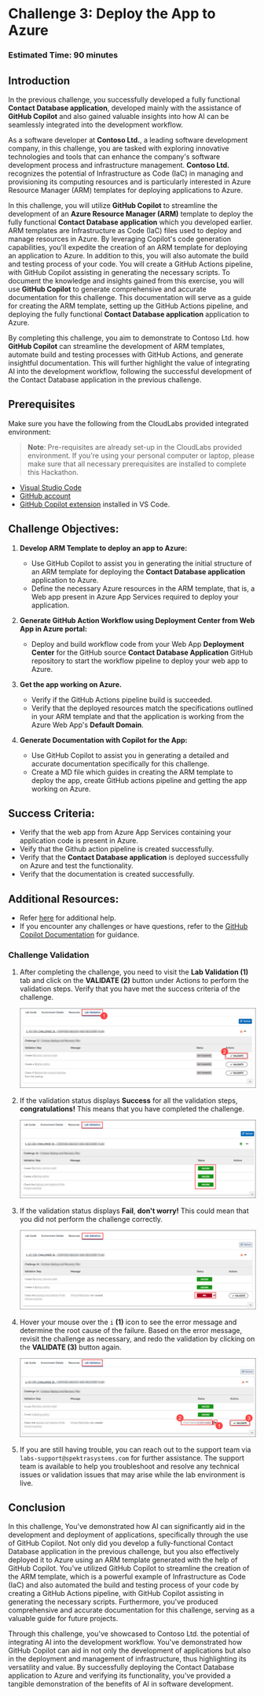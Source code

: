 # Challenge 3: Deploy the App to Azure

### Estimated Time: 90 minutes

## Introduction

In the previous challenge, you successfully developed a fully functional **Contact Database application**, developed mainly with the assistance of **GitHub Copilot** and also gained valuable insights into how AI can be seamlessly integrated into the development workflow.

As a software developer at **Contoso Ltd.**, a leading software development company, in this challenge, you are tasked with exploring innovative technologies and tools that can enhance the company's software development process and infrastructure management. **Contoso Ltd.** recognizes the potential of Infrastructure as Code (IaC) in managing and provisioning its computing resources and is particularly interested in Azure Resource Manager (ARM) templates for deploying applications to Azure.

In this challenge, you will utilize **GitHub Copilot** to streamline the development of an **Azure Resource Manager (ARM)** template to deploy the fully functional **Contact Database application** which you developed earlier. ARM templates are Infrastructure as Code (IaC) files used to deploy and manage resources in Azure. By leveraging Copilot's code generation capabilities, you'll expedite the creation of an ARM template for deploying an application to Azure. In addition to this, you will also automate the build and testing process of your code. You will create a GitHub Actions pipeline, with GitHub Copilot assisting in generating the necessary scripts. To document the knowledge and insights gained from this exercise, you will use **GitHub Copilot** to generate comprehensive and accurate documentation for this challenge. This documentation will serve as a guide for creating the ARM template, setting up the GitHub Actions pipeline, and deploying the fully functional **Contact Database application** application to Azure.

By completing this challenge, you aim to demonstrate to Contoso Ltd. how **GitHub Copilot** can streamline the development of ARM templates, automate build and testing processes with GitHub Actions, and generate insightful documentation. This will further highlight the value of integrating AI into the development workflow, following the successful development of the Contact Database application in the previous challenge.

## Prerequisites

Make sure you have the following from the CloudLabs provided integrated environment:

> **Note**: Pre-requisites are already set-up in the CloudLabs provided environment. If you're using your personal computer or laptop, please make sure that all necessary prerequisites are installed to complete this Hackathon.

- [Visual Studio Code](https://code.visualstudio.com/)
- [GitHub account](https://github.com/)
- [GitHub Copilot extension](https://marketplace.visualstudio.com/items?itemName=GitHub.copilot) installed in VS Code.

## Challenge Objectives:

1. **Develop ARM Template to deploy an app to Azure:**
   - Use GitHub Copilot to assist you in generating the initial structure of an ARM template for deploying the **Contact Database application** application to Azure.
   - Define the necessary Azure resources in the ARM template, that is, a Web app present in Azure App Services required to deploy your application.

2. **Generate GitHub Action Workflow using Deployment Center from Web App in Azure portal:**
   - Deploy and build workflow code from your Web App **Deployment Center** for the GitHub source **Contact Database Application** GitHub repository to start the workflow pipeline to deploy your web app to Azure.

3. **Get the app working on Azure.**
   - Verify if the GitHub Actions pipeline build is succeeded.
   - Verify that the deployed resources match the specifications outlined in your ARM template and that the application is working from the Azure Web App's **Default Domain**.
  
4. **Generate Documentation with Copilot for the App:**
   - Use GitHub Copilot to assist you in generating a detailed and accurate documentation specifically for this challenge.
   - Create a MD file which guides in creating the ARM template to deploy the app, create GitHub actions pipeline and getting the app working on Azure.
     
## Success Criteria:

- Verify that the web app from Azure App Services containing your application code is present in Azure.
- Veify that the Github action pipeline is created successfully.
- Verify that the **Contact Database application** is deployed successfully on Azure and test the functionality.
- Verify that the documentation is created successfully.

## Additional Resources:

- Refer [here](https://learn.microsoft.com/en-us/azure/developer/github/deploy-to-azure) for additional help.
- If you encounter any challenges or have questions, refer to the [GitHub Copilot Documentation](https://github.com/github/copilot-docs) for guidance.

### Challenge Validation
 
1. After completing the challenge, you need to visit the **Lab Validation (1)** tab and click on the **VALIDATE (2)** button under Actions to perform the validation steps. Verify that you have met the success criteria of the challenge. 
 
    ![azure](../../media/validate01.png)
 
1. If the validation status displays **Success** for all the validation steps, **congratulations!** This means that you have completed the challenge.
 
     ![azure](../../media/validate02.png)
   
1. If the validation status displays **Fail**, **don't worry!** This could mean that you did not perform the challenge correctly.
 
     ![azure](../../media/validate03.png)
 
1. Hover your mouse over the `i` **(1)** icon to see the error message and determine the root cause of the failure. Based on the error message, revisit the challenge as necessary, and redo the validation by clicking on the **VALIDATE (3)** button again.
   
     ![azure](../../media/validate04.png)
   
1. If you are still having trouble, you can reach out to the support team via `labs-support@spektrasystems.com` for further assistance. The support team is available to help you troubleshoot and resolve any technical issues or validation issues that may arise while the lab environment is live.

## Conclusion

In this challenge,  You've demonstrated how AI can significantly aid in the development and deployment of applications, specifically through the use of GitHub Copilot. Not only did you develop a fully-functional Contact Database application in the previous challenge, but you also effectively deployed it to Azure using an ARM template generated with the help of GitHub Copilot. You've utilized GitHub Copilot to streamline the creation of the ARM template, which is a powerful example of Infrastructure as Code (IaC) and also automated the build and testing process of your code by creating a GitHub Actions pipeline, with GitHub Copilot assisting in generating the necessary scripts. Furthermore, you've produced comprehensive and accurate documentation for this challenge, serving as a valuable guide for future projects.

Through this challenge, you've showcased to Contoso Ltd. the potential of integrating AI into the development workflow. You've demonstrated how GitHub Copilot can aid in not only the development of applications but also in the deployment and management of infrastructure, thus highlighting its versatility and value. By successfully deploying the Contact Database application to Azure and verifying its functionality, you've provided a tangible demonstration of the benefits of AI in software development.
